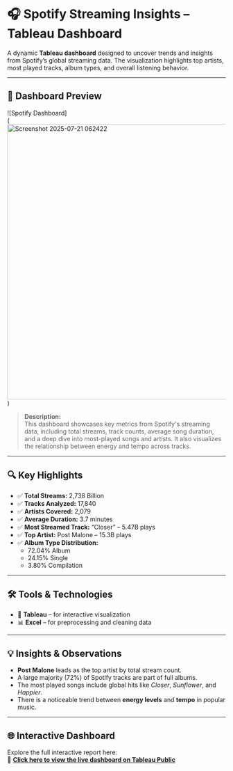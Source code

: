 # 🎧 Spotify Streaming Insights – Tableau Dashboard

A dynamic **Tableau dashboard** designed to uncover trends and insights from Spotify’s global streaming data. The visualization highlights top artists, most played tracks, album types, and overall listening behavior.

---



## 📸 Dashboard Preview

![Spotify Dashboard]  
(<img width="1366" height="633" alt="Screenshot 2025-07-21 062422" src="https://github.com/user-attachments/assets/0a8c73f5-5879-4606-bd72-09ad10ca3583" />
)

> **Description:**  
> This dashboard showcases key metrics from Spotify's streaming data, including total streams, track counts, average song duration, and a deep dive into most-played songs and artists. It also visualizes the relationship between energy and tempo across tracks.

---

## 🔍 Key Highlights

- ✅ **Total Streams:** 2,738 Billion  
- ✅ **Tracks Analyzed:** 17,840  
- ✅ **Artists Covered:** 2,079  
- ✅ **Average Duration:** 3.7 minutes  
- ✅ **Most Streamed Track:** “Closer” – 5.47B plays  
- ✅ **Top Artist:** Post Malone – 15.3B plays  
- ✅ **Album Type Distribution:**  
  - 72.04% Album  
  - 24.15% Single  
  - 3.80% Compilation

---

## 🛠 Tools & Technologies

- 🎨 **Tableau** – for interactive visualization  
- 📊 **Excel** – for preprocessing and cleaning data  

---

## 💡 Insights & Observations

- **Post Malone** leads as the top artist by total stream count.
- A large majority (72%) of Spotify tracks are part of full albums.
- The most played songs include global hits like *Closer*, *Sunflower*, and *Happier*.
- There is a noticeable trend between **energy levels** and **tempo** in popular music.


---

  ## 🌐 Interactive Dashboard

Explore the full interactive report here:  
🔗 **[Click here to view the live dashboard on Tableau Public](https://public.tableau.com/views/finalspotify_17530680955210/Dashboard1?:language=en-US&publish=yes&:sid=&:redirect=auth&:display_count=n&:origin=viz_share_link)**



  
